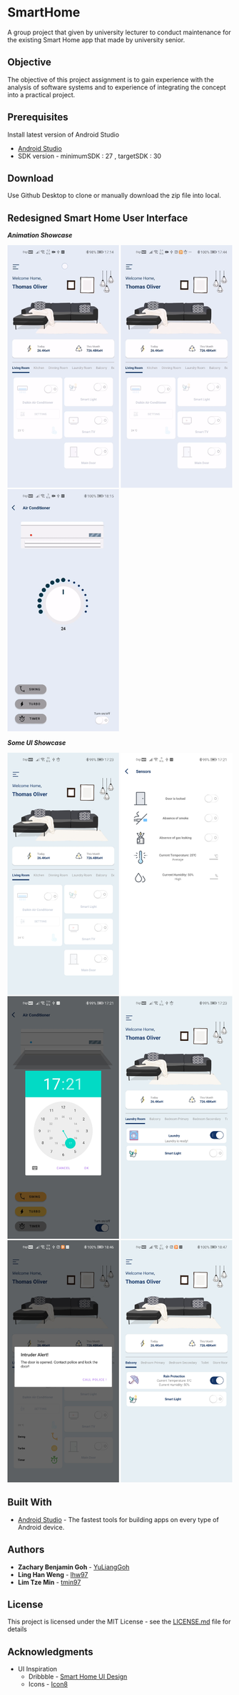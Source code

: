 # SmartHome

A group project that given by university lecturer to conduct maintenance for the existing Smart Home app that made by university senior.


## Objective 

The objective of this project assignment is to gain experience with the analysis of software systems and to experience of integrating the concept into a practical project. 

## Prerequisites

Install latest version of Android Studio
* [Android Studio](https://developer.android.com/studio/install) 
* SDK version - minimumSDK : 27 , targetSDK : 30

## Download
Use Github Desktop to clone or manually download the zip file into local.


## Redesigned Smart Home User Interface 

__*Animation Showcase*__ 

<img src="https://github.com/YuLiangGoh/SmartHome/blob/Demo/assets/on_off_animation.gif" width="250"/>  <img src="https://github.com/YuLiangGoh/SmartHome/blob/Demo/assets/sliding_animation.gif" width="250"/>  <img src="https://github.com/YuLiangGoh/SmartHome/blob/Demo/assets/aircond_animation.gif" width="250"/>

__*Some UI Showcase*__ 

<img src="https://github.com/YuLiangGoh/SmartHome/blob/Demo/assets/homepage_livingroom.jpg" width="250"/>  <img src="https://github.com/YuLiangGoh/SmartHome/blob/Demo/assets/sensors.jpg" width="250"/>  <img src="https://github.com/YuLiangGoh/SmartHome/blob/Demo/assets/timer.jpg" width="250"/>  <img src="https://github.com/YuLiangGoh/SmartHome/blob/Demo/assets/laundry.jpg" width="250"/> <img src="https://github.com/YuLiangGoh/SmartHome/blob/Demo/assets/alert.jpg" width="250"/> <img src="https://github.com/YuLiangGoh/SmartHome/blob/Demo/assets/rainprotection.jpg" width="250"/> 

## Built With

* [Android Studio](https://developer.android.com/studio) - The fastest tools for building apps on every type of Android device.

## Authors

* **Zachary Benjamin Goh** - [YuLiangGoh](https://github.com/YuLiangGoh)
* **Ling Han Weng** - [lhw97](https://github.com/lhw97)
* **Lim Tze Min** - [tmin97](https://github.com/tmin97)

## License

This project is licensed under the MIT License - see the [LICENSE.md](LICENSE.md) file for details

## Acknowledgments

* UI Inspiration
  - Dribbble - [Smart Home UI Design](https://dribbble.com/shots/11080553-Smart-Home-App-Design)
  - Icons - [Icon8](https://icons8.com/)


